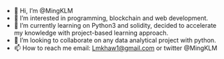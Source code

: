 - 👋 Hi, I’m @MingKLM
- 👀 I’m interested in programming, blockchain and web development. 
- 🌱 I’m currently learning on Python3 and solidity, decided to accelerate my knowledge with project-based learning approach. 
- 💞️ I’m looking to collaborate on any data analytical project with python.
- 📫 How to reach me email: Lmkhaw1@gmail.com or twitter @MingKLM

<!---
MingKLM/MingKLM is a ✨ special ✨ repository because its `README.md` (this file) appears on your GitHub profile.
You can click the Preview link to take a look at your changes.
--->
